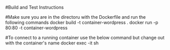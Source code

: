#Build and Test Instructions

#Make sure you are in the directoru with the Dockerfile and run the following commands
docker build -t container-wordpress .
docker run -p 80:80 -t container-wordpress

#To connect to a running container use the below command but change out <container name> with the container's name
docker exec -it <container name> sh
